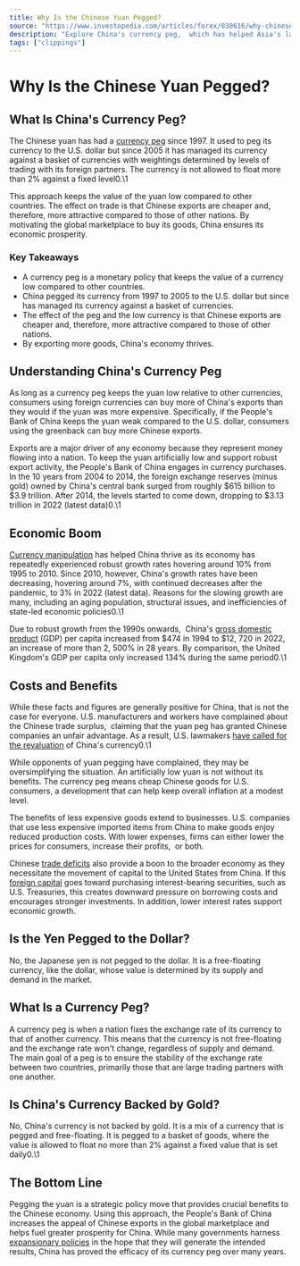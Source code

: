 ```yaml
---
title: Why Is the Chinese Yuan Pegged?
source: "https://www.investopedia.com/articles/forex/030616/why-chinese-yuan-pegged.asp"
description: "Explore China's currency peg,  which has helped Asia's largest economy enjoy robust growth and continued prosperity by making the nation's exports cheaper."
tags: ["clippings"]
---
```


# Why Is the Chinese Yuan Pegged?
## What Is China's Currency Peg?

The Chinese yuan has had a [currency peg](https://www.investopedia.com/terms/c/currency-peg.asp) since 1997. It used to peg its currency to the U.S. dollar but since 2005 it has managed its currency against a basket of currencies with weightings determined by levels of trading with its foreign partners. The currency is not allowed to float more than 2% against a fixed level0.\1

This approach keeps the value of the yuan low compared to other countries. The effect on trade is that Chinese exports are cheaper and,  therefore,  more attractive compared to those of other nations. By motivating the global marketplace to buy its goods,  China ensures its economic prosperity.

### Key Takeaways

- A currency peg is a monetary policy that keeps the value of a currency low compared to other countries.
- China pegged its currency from 1997 to 2005 to the U.S. dollar but since has managed its currency against a basket of currencies.
- The effect of the peg and the low currency is that Chinese exports are cheaper and,  therefore,  more attractive compared to those of other nations.
- By exporting more goods,  China's economy thrives.

## Understanding China's Currency Peg

As long as a currency peg keeps the yuan low relative to other currencies,  consumers using foreign currencies can buy more of China's exports than they would if the yuan was more expensive. Specifically,  if the People's Bank of China keeps the yuan weak compared to the U.S. dollar,  consumers using the greenback can buy more Chinese exports.

Exports are a major driver of any economy because they represent money flowing into a nation. To keep the yuan artificially low and support robust export activity,  the People's Bank of China engages in currency purchases. In the 10 years from 2004 to 2014,  the foreign exchange reserves (minus gold) owned by China's central bank surged from roughly $615 billion to $3.9 trillion. After 2014,  the levels started to come down,  dropping to $3.13 trillion in 2022 (latest data)0.\1

## Economic Boom

[Currency manipulation](https://www.investopedia.com/articles/forex/061115/yuan-vs-rmb-understanding-difference.asp) has helped China thrive as its economy has repeatedly experienced robust growth rates hovering around 10% from 1995 to 2010. Since 2010,  however,  China's growth rates have been decreasing,  hovering around 7%,  with continued decreases after the pandemic,  to 3% in 2022 (latest data). Reasons for the slowing growth are many,  including an aging population,  structural issues,  and inefficiencies of state-led economic policies0.\1

Due to robust growth from the 1990s onwards,  China's [gross domestic product](https://www.investopedia.com/terms/g/gdp.asp) (GDP) per capita increased from $474 in 1994 to $12, 720 in 2022,  an increase of more than 2, 500% in 28 years. By comparison,  the United Kingdom's GDP per capita only increased 134% during the same period0.\1

## Costs and Benefits

While these facts and figures are generally positive for China,  that is not the case for everyone. U.S. manufacturers and workers have complained about the Chinese trade surplus,  claiming that the yuan peg has granted Chinese companies an unfair advantage. As a result,  U.S. lawmakers [have called for the revaluation](https://www.investopedia.com/articles/forex/09/chinas-peg-to-the-dollar.asp) of China's currency0.\1

While opponents of yuan pegging have complained,  they may be oversimplifying the situation. An artificially low yuan is not without its benefits. The currency peg means cheap Chinese goods for U.S. consumers,  a development that can help keep overall inflation at a modest level.

The benefits of less expensive goods extend to businesses. U.S. companies that use less expensive imported items from China to make goods enjoy reduced production costs. With lower expenses,  firms can either lower the prices for consumers,  increase their profits,  or both.

Chinese [trade deficits](https://www.investopedia.com/terms/t/trade_deficit.asp) also provide a boon to the broader economy as they necessitate the movement of capital to the United States from China. If this [foreign capital](https://www.investopedia.com/terms/f/foreign-investment.asp) goes toward purchasing interest-bearing securities,  such as U.S. Treasuries,  this creates downward pressure on borrowing costs and encourages stronger investments. In addition,  lower interest rates support economic growth.

## Is the Yen Pegged to the Dollar?

No,  the Japanese yen is not pegged to the dollar. It is a free-floating currency,  like the dollar,  whose value is determined by its supply and demand in the market.

## What Is a Currency Peg?

A currency peg is when a nation fixes the exchange rate of its currency to that of another currency. This means that the currency is not free-floating and the exchange rate won't change,  regardless of supply and demand. The main goal of a peg is to ensure the stability of the exchange rate between two countries,  primarily those that are large trading partners with one another.

## Is China's Currency Backed by Gold?

No,  China's currency is not backed by gold. It is a mix of a currency that is pegged and free-floating. It is pegged to a basket of goods,  where the value is allowed to float no more than 2% against a fixed value that is set daily0.\1

## The Bottom Line

Pegging the yuan is a strategic policy move that provides crucial benefits to the Chinese economy. Using this approach,  the People's Bank of China increases the appeal of Chinese exports in the global marketplace and helps fuel greater prosperity for China. While many governments harness [expansionary policies](https://www.investopedia.com/terms/e/expansionary_policy.asp) in the hope that they will generate the intended results,  China has proved the efficacy of its currency peg over many years.
